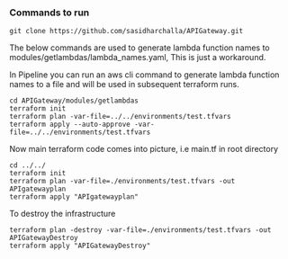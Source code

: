
### Commands to run
```
git clone https://github.com/sasidharchalla/APIGateway.git
```
The below commands are used to generate lambda function names to modules/getlambdas/lambda_names.yaml, 
This is just a workaround.

In Pipeline you can run an aws cli command to generate lambda function names to a file and will be used in subsequent terraform runs.
```
cd APIGateway/modules/getlambdas
terraform init
terraform plan -var-file=../../environments/test.tfvars
terraform apply --auto-approve -var-file=../../environments/test.tfvars
```
Now main terraform code comes into picture, i.e main.tf in root directory
```
cd ../../
terraform init
terraform plan -var-file=./environments/test.tfvars -out APIgatewayplan
terraform apply "APIgatewayplan"
```
To destroy the infrastructure
```
terraform plan -destroy -var-file=./environments/test.tfvars -out APIGatewayDestroy
terraform apply "APIGatewayDestroy"
```
